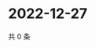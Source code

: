 # 2022-12-27

共 0 条

<!-- BEGIN WEIBO -->
<!-- 最后更新时间 Tue Dec 27 2022 03:10:15 GMT+0800 (China Standard Time) -->

<!-- END WEIBO -->
